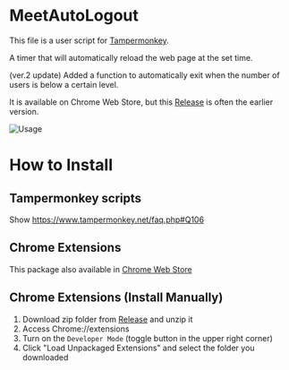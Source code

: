 # MeetAutoLogout
This file is a user script for [Tampermonkey](https://www.tampermonkey.net/).

A timer that will automatically reload the web page at the set time.

(ver.2 update) Added a function to automatically exit when the number of users is below a certain level.

It is available on Chrome Web Store, but this [Release](https://github.com/Asalato/ReloadTimer/releases) is often the earlier version.

![Usage](https://user-images.githubusercontent.com/35593328/102624480-6b35a400-4187-11eb-9d73-8dcc229fd2b6.png)


# How to Install
## Tampermonkey scripts
Show https://www.tampermonkey.net/faq.php#Q106

## Chrome Extensions
This package also available in [Chrome Web Store](https://chrome.google.com/webstore/detail/meet-auto-logout/mjhmmkedkgjeedidofmmkfkklhehajmm?hl=ja&authuser=0)

## Chrome Extensions (Install Manually)
1. Download zip folder from [Release](https://github.com/Asalato/ReloadTimer/releases) and unzip it
1. Access Chrome://extensions
1. Turn on the `Developer Mode` (toggle button in the upper right corner)
1. Click "Load Unpackaged Extensions" and select the folder you downloaded
